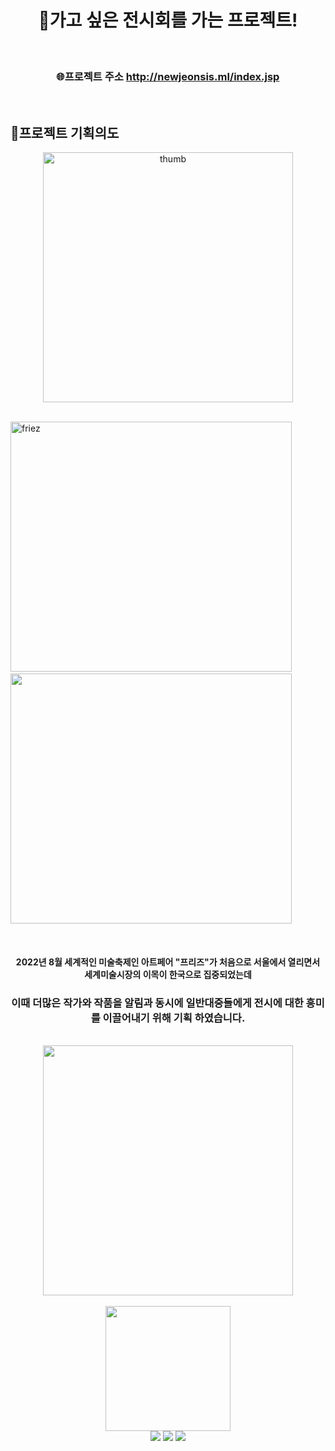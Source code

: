 
<div align="center">

 # 🎨가고 싶은 전시회를 가는 프로젝트!
 
</div>
<br>

<div align="center">

### 🌐프로젝트 주소 http://newjeonsis.ml/index.jsp

</div>
<br>

## 📣프로젝트 기획의도


 <div align=center>
 <img src="https://user-images.githubusercontent.com/104501394/226114784-dd2a7070-8021-42b7-aaf1-1ab378860cbe.png" width:"400px" height="400px" alt="thumb"></img>
 </div> <br>
 
  <img src="https://user-images.githubusercontent.com/104501394/226114414-e303530e-97f5-4994-baeb-11eab8801cfb.png" width="450px" height="400px" title="200px" alt="friez"></img> &nbsp;&nbsp;
 <img src="https://user-images.githubusercontent.com/104501394/226124475-cd0826cf-f836-488e-9375-8bc73bb7809c.png" width="450px" height="400px"></img> 
 
 <br> 
<div align="center">
 
#### 2022년 8월 세계적인 미술축제인 아트페어 "프리즈"가 처음으로 서울에서 열리면서<br> 세계미술시장의 이목이 한국으로 집중되었는데 
 
</div>

<div align="center">
 
### 이때 더많은 작가와 작품을 알림과 동시에 일반대중들에게 전시에 대한 흥미를 이끌어내기 위해 기획 하였습니다.
 
</div>
<br>
<div align="center">
<img src="https://user-images.githubusercontent.com/104501394/226127063-74b00ecc-fb95-4f52-91ef-3a513eb4dba4.png" width="400px"/>
</div>

<br>
<div align="center">
<img src="https://user-images.githubusercontent.com/104501394/226171200-56ec8167-796b-4c47-ba5d-748a2665ef37.png" width="200px" height="200px" align="center"></img>
</div>

<div align="center">
<img src="https://user-images.githubusercontent.com/104501394/226171659-c8512c85-6055-4baa-b612-0514587c52a6.png"></img>
<img src="https://user-images.githubusercontent.com/104501394/226171717-1db678fc-8268-4318-a6d3-88bc2f6e06e1.png"></img>
<img src="https://user-images.githubusercontent.com/104501394/226171741-176a79c8-1a91-4a92-a3c8-b91f0147b61a.png"></img>
</div>



